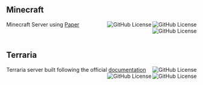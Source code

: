 ## Minecraft

<div>
    <p>
      Minecraft Server using 
      <a href="https://github.com/PaperMC/Paper">
        Paper
      </a>
      <img align="right" alt="GitHub License" src="https://img.shields.io/docker/image-size/delath/papermc">
      <img align="right" alt="GitHub License" src="https://img.shields.io/docker/stars/delath/papermc">
      <img align="right" alt="GitHub License" src="https://img.shields.io/docker/pulls/delath/papermc">
    </p>
</div>
<br>

## Terraria

<div>
    <p>
      Terraria server built following the official 
      <a href="https://terraria.wiki.gg/wiki/Server">
        documentation
      </a>
      <img align="right" alt="GitHub License" src="https://img.shields.io/docker/image-size/delath/terraria">
      <img align="right" alt="GitHub License" src="https://img.shields.io/docker/stars/delath/terraria">
      <img align="right" alt="GitHub License" src="https://img.shields.io/docker/pulls/delath/terraria">
    </p>
</div>
<br>
